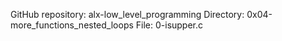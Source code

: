 
GitHub repository: alx-low_level_programming
Directory: 0x04-more_functions_nested_loops
File: 0-isupper.c

